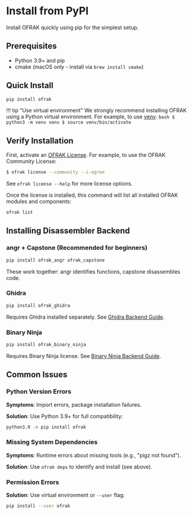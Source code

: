 # Install from PyPI

Install OFRAK quickly using pip for the simplest setup.

## Prerequisites

- Python 3.9+ and pip
- cmake (macOS only - install via `brew install cmake`)

## Quick Install

```bash
pip install ofrak
```

!!! tip "Use virtual environment"
    We strongly recommend installing OFRAK using a Python virtual environment.
    For example, to use [venv](https://docs.python.org/3/library/venv.html):
    ```bash
    $ python3 -m venv venv
    $ source venv/bin/activate
    ```

## Verify Installation
First, activate an [OFRAK License](../license.md). For example, to use the OFRAK Community License:
```bash
$ ofrak license --community --i-agree
```

See `ofrak license --help` for more license options.

Once the license is installed, this command will list all installed OFRAK modules and components:

```bash
ofrak list
```

## Installing Disassembler Backend

### angr + Capstone (Recommended for beginners)

```bash
pip install ofrak_angr ofrak_capstone
```

These work together: angr identifies functions, capstone disassembles code.

### Ghidra

```bash
pip install ofrak_ghidra
```

Requires Ghidra installed separately. See [Ghidra Backend Guide](../user-guide/disassembler-backends/ghidra.md).

### Binary Ninja

```bash
pip install ofrak_binary_ninja
```

Requires Binary Ninja license. See [Binary Ninja Backend Guide](../user-guide/disassembler-backends/binary_ninja.md).

## Common Issues

### Python Version Errors

**Symptoms**: Import errors, package installation failures.

**Solution**: Use Python 3.9+ for full compatibility:
```bash
python3.9 -m pip install ofrak
```

### Missing System Dependencies

**Symptoms**: Runtime errors about missing tools (e.g., "pigz not found").

**Solution**: Use `ofrak deps` to identify and install (see above).

### Permission Errors

**Solution**: Use virtual environment or `--user` flag:
```bash
pip install --user ofrak
```
